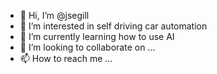 - 👋 Hi, I’m @jsegill
- 👀 I’m interested in self driving car automation
- 🌱 I’m currently learning how to use AI
- 💞️ I’m looking to collaborate on ...
- 📫 How to reach me ...

<!---
jsegill/jsegill is a ✨ special ✨ repository because its `README.md` (this file) appears on your GitHub profile.
You can click the Preview link to take a look at your changes.
--->

